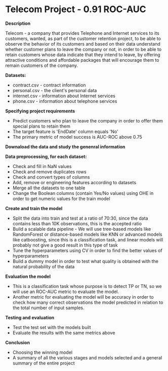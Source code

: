 # Telecom Project - 0.91 ROC-AUC

**Description**

Telecom - a company that provides Telephone and Internet services to its customers, wanted, as part of the customer retention project, to be able to observe the behavior of its customers and based on their data understand whether customer plans to leave the company or not, in order to be able to retain customers whose data indicate that they intend to leave, by offering attractive conditions and affordable packages that will encourage them to remain customers of the company.

**Datasets:**
- contract.csv - contract information
- personal.csv - the client's personal data
- internet.csv - information about Internet services
- phone.csv - information about telephone services


**Specifying project requirements**
* Predict customers who plan to leave the company in order to offer them special plans to retain them
* The target feature is 'EndDate' column equals 'No'
* The primary metric of model success is AUC-ROC above 0.75


**Downaload the data and study the genenral information**


**Data preprocessing, for each dataset:**
* Check and fill in NaN values 
* Check and remove duplicates rows 
* Check and convert types of columns
* Add, remove or engineering features according to datasets
* Merge all the datasets to one table 
* Change the Boolean columns (contain Yes/No values) using OHE in order to get numeric values for the train model


**Create and train the model**
* Split the data into train and test at a ratio of 70:30, since the data contains less than 10K observations, this is the accepted ratio
* Build a scalable data pipeline - We will use tree-based models like RandomForest or distance-based models like KNN or advanced models like catboosting, since this is a classification task, and linear models will probably not give a good result in this type of task
* Tune the hyperparameters using CV in order to find the better values of hyperparameters
* Build a dummy model in order to test what quality is obtained with the natural probability of the data


**Evaluation the model**
* This is a classification task whose purpose is to detect TP or TN, so we will use an ROC-AUC metric to evaluate the model.
* Another metric for evaluating the model will be accuracy in order to check how many correct observations the model predicted in relation to the total number of input samples.

**Testing and evaluation**
* Test the test set with the models built
* Evaluate the results with the same metrics above

**Conclusion**
* Choosing the winning model
* A summary of all the various stages and models selected and a general summary of the entire project
